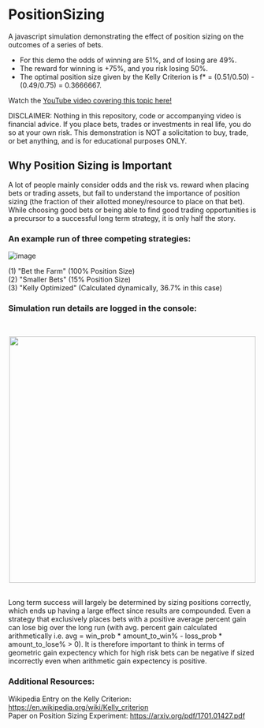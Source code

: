 # PositionSizing

A javascript simulation demonstrating the effect of position sizing on the outcomes of a series of bets.

* For this demo the odds of winning are 51%, and of losing are 49%.  
* The reward for winning is +75%, and you risk losing 50%.    
* The optimal position size given by the Kelly Criterion is f* = (0.51/0.50) - (0.49/0.75) = 0.3666667. 

Watch the <a href="https://youtu.be/4XPpC8KcttE">YouTube video covering this topic here!</a>

DISCLAIMER: Nothing in this repository, code or accompanying video is financial advice. If you place bets, trades or investments in real life, you do so at your own risk. This demonstration is NOT a solicitation to buy, trade, or bet anything, and is for educational purposes ONLY.

## Why Position Sizing is Important

A lot of people mainly consider odds and the risk vs. reward when placing bets or trading assets, but fail to understand the importance of position sizing (the fraction of their allotted money/resource to place on that bet). While choosing good bets or being able to find good trading opportunities is a precursor to a successful long term strategy, it is only half the story. 

### An example run of three competing strategies: 
![image](https://user-images.githubusercontent.com/127203032/223408786-3fb65b4b-bfd7-48f0-8a94-43633e80276d.png)

(1) "Bet the Farm"   (100% Position Size)  
(2) "Smaller Bets"   (15% Position Size)    
(3) "Kelly Optimized" (Calculated dynamically, 36.7% in this case)  

### Simulation run details are logged in the console:
<br/>
<p align="center">
<img width="500" src="https://user-images.githubusercontent.com/127203032/223412128-0671fb37-bed4-4b38-8e64-bb205f8584ca.png">
</p>
<br/>
Long term success will largely be determined by sizing positions correctly, which ends up having a large effect since results are compounded. Even a strategy that exclusively places bets with a positive average percent gain can lose big over the long run (with avg. percent gain calculated arithmetically i.e. avg = win_prob * amount_to_win% - loss_prob * amount_to_lose% > 0). It is therefore important to think in terms of geometric gain expectency which for high risk bets can be negative if sized incorrectly even when arithmetic gain expectency is positive.

### Additional Resources:

Wikipedia Entry on the Kelly Criterion: https://en.wikipedia.org/wiki/Kelly_criterion <br/>
Paper on Position Sizing Experiment: https://arxiv.org/pdf/1701.01427.pdf


